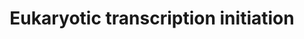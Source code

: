 ---
annotations:
- type: Pathway Ontology
  value: transcription pathway
authors:
- Nsalomonis
- MaintBot
- Thomas
- Christine Chichester
- LWackers
- Eweitz
description: 'In eukaryotes, RNA polymerase, and therefore the initiation of transcription,
  requires the presence of a core promoter sequence in the DNA. RNA polymerase is
  able to bind to core promoters in the presence of various specific transcription
  factors. The most common type of core promoter in eukaryotes is a short DNA sequence
  known as a TATA box. The TATA box, as a core promoter, is the binding site for a
  transcription factor known as TATA binding protein (TBP), which is itself a subunit
  of another transcription factor, called Transcription Factor II D (TFIID). After
  TFIID binds to the TATA box via the TBP, five more transcription factors and RNA
  polymerase combine around the TATA box in a series of stages to form a preinitiation
  complex. One transcription factor, DNA helicase, has helicase activity and so is
  involved in the separating of opposing strands of double-stranded DNA to provide
  access to a single-stranded DNA template. However, only a low, or basal, rate of
  transcription is driven by the preinitiation complex alone. Other proteins known
  as activators and repressors, along with any associated coactivators or corepressors,
  are responsible for modulating transcription rate.  Source: [[wikipedia:Transcription_(genetics)|Wikipedia]]'
last-edited: 2021-05-24
organisms:
- Danio rerio
redirect_from:
- /index.php/Pathway:WP344
- /instance/WP344
schema-jsonld:
- '@context': https://schema.org/
  '@id': https://wikipathways.github.io/pathways/WP344.html
  '@type': Dataset
  creator:
    '@type': Organization
    name: WikiPathways
  description: 'In eukaryotes, RNA polymerase, and therefore the initiation of transcription,
    requires the presence of a core promoter sequence in the DNA. RNA polymerase is
    able to bind to core promoters in the presence of various specific transcription
    factors. The most common type of core promoter in eukaryotes is a short DNA sequence
    known as a TATA box. The TATA box, as a core promoter, is the binding site for
    a transcription factor known as TATA binding protein (TBP), which is itself a
    subunit of another transcription factor, called Transcription Factor II D (TFIID).
    After TFIID binds to the TATA box via the TBP, five more transcription factors
    and RNA polymerase combine around the TATA box in a series of stages to form a
    preinitiation complex. One transcription factor, DNA helicase, has helicase activity
    and so is involved in the separating of opposing strands of double-stranded DNA
    to provide access to a single-stranded DNA template. However, only a low, or basal,
    rate of transcription is driven by the preinitiation complex alone. Other proteins
    known as activators and repressors, along with any associated coactivators or
    corepressors, are responsible for modulating transcription rate.  Source: [[wikipedia:Transcription_(genetics)|Wikipedia]]'
  keywords:
  - gtf2h4
  - Polr1e
  - polr3d
  - polr2gl
  - polr2i
  - polr2eb
  - gtf2f2a
  - ERCC2
  - ccnh
  - POLR1B
  - POLR1D
  - cdk7
  - mnat1
  - tbp
  - ercc3
  - polr2c
  - gtf2h3
  - TAF13
  - GTF2E1
  - POLR2B
  - TAF7
  - polr3h
  - TAF5
  - RPC2
  - polr3k
  - gtf2e2
  - polr2f
  - taf6
  - gtf2h1
  - ILK
  - TAF9
  - POLR2A
  - gtf2h2
  - polr2h
  - polr2j
  - taf12
  - gtf2a2
  - POLR1A
  - polr3e
  - POLR2K
  - gtf2b
  license: CC0
  name: Eukaryotic transcription initiation
seo: CreativeWork
title: Eukaryotic transcription initiation
wpid: WP344
---